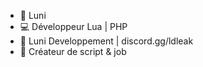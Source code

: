 - 👋 Luni
- 💻 Développeur Lua | PHP
- 🌱 Luni Developpement | discord.gg/ldleak
- 👀 Créateur de script & job

<!---
ImLuni.fr
--->
